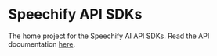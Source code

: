 # Speechify API SDKs

The home project for the Speechify AI API SDKs.
Read the API documentation [here](https://docs.sws.speechify.com/docs/overview).
